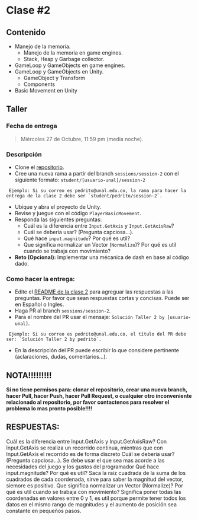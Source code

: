# Clase #2

## Contenido

- Manejo de la memoria.
  - Manejo de la memoria en game engines.
  - Stack, Heap y Garbage collector.
- GameLoop y GameObjects en game engines.
- GameLoop y GameObjects en Unity.
  - GameObject y Transform
  - Components
- Basic Movement en Unity

## Taller

### Fecha de entrega
> Miércoles 27 de Octubre, 11:59 pm (media noche).

### Descripción
- Clone el [repositorio](https://github.com/UNAL-IntroVideojuegos-2021-2/intro-videogames-2021-2).
- Cree una nueva rama a partir del branch `sessions/session-2` con el siguiente formato: `student/[usuario-unal]/session-2`
```
 Ejemplo: Si su correo es pedrito@unal.edu.co, la rama para hacer la entrega de la clase 2 debe ser `student/pedrito/session-2`.
```
- Ubique y abra el proyecto de Unity.
- Revise y juegue con el código `PlayerBasicMovement`.
- Responda las siguientes preguntas:
  - Cuál es la diferencia entre `Input.GetAxis` y `Input.GetAxisRaw`?
  - Cuál se deberia usar? (Pregunta capciosa...).
  - Qué hace `input.magnitude`? Por qué es util?
  - Que significa normalizar un Vector (`Normalize`)? Por qué es util cuando se trabaja con movimiento?
- **Reto (Opcional):** Implementar una mécanica de dash en base al código dado.

### Como hacer la entrega:
- Edite el [README de la clase 2](https://github.com/UNAL-IntroVideojuegos-2021-2/intro-videogames-2021-2/blob/main/Clase2/README.md) para agreguar las respuestas a las preguntas. Por favor que sean respuestas cortas y concisas. Puede ser en Español o Ingles.
- Haga PR al branch `sessions/session-2`. 
- Para el nombre del PR usar el mensaje: `Solución Taller 2 by [usuario-unal]`. 
```
 Ejemplo: Si su correo es pedrito@unal.edu.co, el título del PR debe ser: `Solución Taller 2 by pedrito`.
```
- En la descripción del PR puede escribir lo que considere pertinente (aclaraciones, dudas, comentarios...).

## NOTA!!!!!!!!!
**Si no tiene permisos para: clonar el repositorio, crear una nueva branch, hacer Pull, hacer Push, hacer Pull Request, o cualquier otro inconveniente relacionado al repositorio, por favor contactenos para resolver el problema lo mas pronto posible!!!!**

## RESPUESTAS:
Cuál es la diferencia entre Input.GetAxis y Input.GetAxisRaw? Con Input.GetAxis se realiza un recorrido continua, mientras que con Input.GetAxis el recorrido es de forma discreto
Cuál se deberia usar? (Pregunta capciosa...). Se debe usar el que sea mas acorde a las necesidades del juego y los gustos del programador
Qué hace input.magnitude? Por qué es util? Saca la raiz cuadrada de la suma de los cuadrados de cada coordenada, sirve para saber la magnitud del vector, siemore es positivo.
Que significa normalizar un Vector (Normalize)? Por qué es util cuando se trabaja con movimiento? Significa poner todas las coordenadas en valores entre 0 y 1, es util porque permite tener todos los datos en el mismo rango de magnitudes y el aumento de posición sea constante en pequeños pasos.